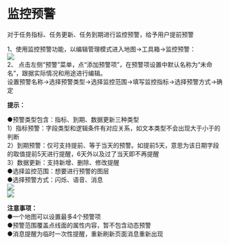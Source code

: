 # 监控预警


对于任务指标、任务更新、任务到期进行监控预警，给予用户提前预警  

1、使用监控预警功能，以编辑管理模式进入地图->工具箱->监控预警：  
![](https://pic.dituwuyou.com/map/picture/monitor/monitor1.png)  
2、 点击左侧“预警”菜单，点“添加预警项”，在预警项设置中默认名称为“未命名”，跟据实际情况和用途进行编辑。  
设置预警名称->选择预警类型->选择监控范围->填写监控指标->选择预警方式->确定  

**提示：**   

●预警类型包含：指标、到期、数据更新三种类型  
1）指标预警：字段类型和逻辑条件有对应关系，如文本类型不会出现大于小于的判断  
2）到期预警：仅可支持提前、等于当天的预警。如提前5天，意思为该日期字段的取值提前5天进行提醒，6天外以及过了当天即不再提醒  
3）数据更新：支持新增、删除、修改提醒  
●选择监控范围：想要进行预警的图层  
●选择预警方式：闪烁、语音、消息  
![](https://pic.dituwuyou.com/map/picture/monitor/monitor2.png)  
![](https://pic.dituwuyou.com/map/picture/monitor/monitor3.png)  

**注意事项：**  
●一个地图可以设置最多4个预警项  
●预警范围覆盖点线面的属性内容，暂不包含动态预警  
●消息提醒为临时一次性提醒，重新刷新页面消息重新出现